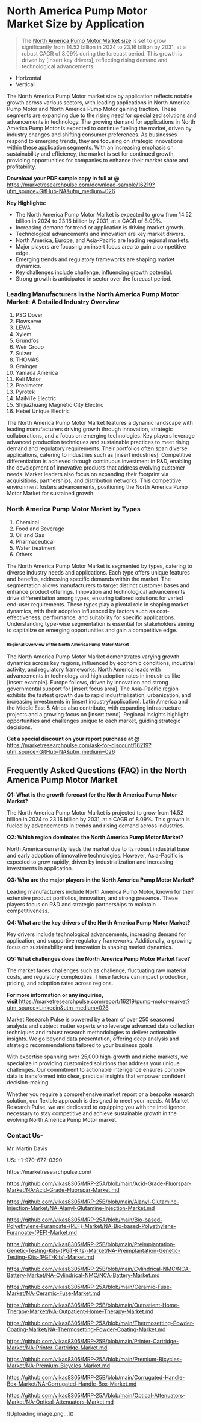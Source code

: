 <h1>North America Pump Motor Market&nbsp;Size by Application</h1><blockquote><p>The <a href="https://marketresearchpulse.com/download-sample/16219?utm_source=GitHub-NA&amp;utm_medium=026">North America Pump Motor Market size</a> is set to grow significantly from 14.52 billion in 2024 to 23.16 billion by 2031, at a robust CAGR of 8.09% during the forecast period. This growth is driven by [insert key drivers], reflecting rising demand and technological advancements.</p></blockquote><ul><li>Horizontal<li> Vertical</li></ul><p>The North America Pump Motor market size by application reflects notable growth across various sectors, with leading applications in North America Pump Motor and North America Pump Motor gaining traction. These segments are expanding due to the rising need for specialized solutions and advancements in technology. The growing demand for applications in North America Pump Motor is expected to continue fueling the market, driven by industry changes and shifting consumer preferences. As businesses respond to emerging trends, they are focusing on strategic innovations within these application segments. With an increasing emphasis on sustainability and efficiency, the market is set for continued growth, providing opportunities for companies to enhance their market share and profitability.</p><p><strong>Download your PDF sample copy in full at @ </strong><a href="https://marketresearchpulse.com/download-sample/16219?utm_source=GitHub-NA&amp;utm_medium=026">https://marketresearchpulse.com/download-sample/16219?utm_source=GitHub-NA&amp;utm_medium=026</a></p><p><strong>Key Highlights: </strong></p><ul><li>The North America Pump Motor Market is expected to grow from 14.52 billion in 2024 to 23.16 billion by 2031, at a CAGR of 8.09%.</li><li>Increasing demand for trend or application is driving market growth.</li><li>Technological advancements and innovation are key market drivers.</li><li>North America, Europe, and Asia-Pacific are leading regional markets.</li><li>Major players are focusing on insert focus area to gain a competitive edge.</li><li>Emerging trends and regulatory frameworks are shaping market dynamics.</li><li>Key challenges include challenge, influencing growth potential.</li><li>Strong growth is anticipated in sector over the forecast period.</li></ul><h3>Leading Manufacturers in the North America Pump Motor Market: A Detailed Industry Overview</h3><ol><li>PSG Dover</li><li>Flowserve</li><li>LEWA</li><li>Xylem</li><li>Grundfos</li><li>Weir Group</li><li>Sulzer</li><li>THOMAS</li><li>Grainger</li><li>Yamada America</li><li>Keli Motor</li><li>Precimeter</li><li>Pyrotek</li><li>MaiNiTe Electric</li><li>Shijiazhuang Magnetic City Electric</li><li>Hebei Unique Electric</li></ol><div class="flex max-w-full flex-col flex-grow"><div class="min-h-8 text-message flex w-full flex-col items-end gap-2 whitespace-normal break-words [.text-message+&amp;]:mt-5" dir="auto" data-message-author-role="assistant" data-message-id="fd8432e4-4910-450d-b182-61b7bfb0a01f" data-message-model-slug="gpt-4o"><div class="flex w-full flex-col gap-1 empty:hidden first:pt-[3px]"><div class="markdown prose w-full break-words dark:prose-invert light"><p>The North America Pump Motor Market features a dynamic landscape with leading manufacturers driving growth through innovation, strategic collaborations, and a focus on emerging technologies. Key players leverage advanced production techniques and sustainable practices to meet rising demand and regulatory requirements. Their portfolios often span diverse applications, catering to industries such as [insert industries]. Competitive differentiation is achieved through continuous investment in R&amp;D, enabling the development of innovative products that address evolving customer needs. Market leaders also focus on expanding their footprint via acquisitions, partnerships, and distribution networks. This competitive environment fosters advancements, positioning the North America Pump Motor Market for sustained growth.</p></div></div></div></div><h3>North America Pump Motor Market by Types</h3><ol><li>Chemical<li> Food and Beverage<li> Oil and Gas<li> Pharmaceutical<li> Water treatment<li> Others</li></ol><div class="flex max-w-full flex-col flex-grow"><div class="min-h-8 text-message flex w-full flex-col items-end gap-2 whitespace-normal break-words [.text-message+&amp;]:mt-5" dir="auto" data-message-author-role="assistant" data-message-id="084470be-0bb7-4664-bddf-5156b4f41249" data-message-model-slug="gpt-4o-mini"><div class="flex w-full flex-col gap-1 empty:hidden first:pt-[3px]"><div class="markdown prose w-full break-words dark:prose-invert light"><p>The North America Pump Motor Market is segmented by types, catering to diverse industry needs and applications. Each type offers unique features and benefits, addressing specific demands within the market. The segmentation allows manufacturers to target distinct customer bases and enhance product offerings. Innovation and technological advancements drive differentiation among types, ensuring tailored solutions for varied end-user requirements. These types play a pivotal role in shaping market dynamics, with their adoption influenced by factors such as cost-effectiveness, performance, and suitability for specific applications. Understanding type-wise segmentation is essential for stakeholders aiming to capitalize on emerging opportunities and gain a competitive edge.</p></div></div></div></div><h3><span style="font-size: 11px;">Regional Overview of the North America Pump Motor Market</span></h3><div class="flex max-w-full flex-col flex-grow"><div class="min-h-8 text-message flex w-full flex-col items-end gap-2 whitespace-normal break-words [.text-message+&amp;]:mt-5" dir="auto" data-message-author-role="assistant" data-message-id="e9038762-ce64-4e30-91c9-9bd413514231" data-message-model-slug="gpt-4o-mini"><div class="flex w-full flex-col gap-1 empty:hidden first:pt-[3px]"><div class="markdown prose w-full break-words dark:prose-invert light"><p>The North America Pump Motor Market demonstrates varying growth dynamics across key regions, influenced by economic conditions, industrial activity, and regulatory frameworks. North America leads with advancements in technology and high adoption rates in industries like [insert example]. Europe follows, driven by innovation and strong governmental support for [insert focus area]. The Asia-Pacific region exhibits the fastest growth due to rapid industrialization, urbanization, and increasing investments in [insert industry/application]. Latin America and the Middle East &amp; Africa also contribute, with expanding infrastructure projects and a growing focus on [insert trend]. Regional insights highlight opportunities and challenges unique to each market, guiding strategic decisions.</p></div></div></div></div><p><strong>Get a special discount on your report purchase at @ </strong><a href="https://marketresearchpulse.com/ask-for-discount/16219?utm_source=GitHub-NA&amp;utm_medium=026">https://marketresearchpulse.com/ask-for-discount/16219?utm_source=GitHub-NA&amp;utm_medium=026</a></p><h2>Frequently Asked Questions (FAQ) in the North America Pump Motor Market</h2><p><strong>Q1: What is the growth forecast for the North America Pump Motor Market?</strong></p><p>The North America Pump Motor Market is projected to grow from 14.52 billion in 2024 to 23.16 billion by 2031, at a CAGR of 8.09%. This growth is fueled by advancements in trends and rising demand across industries.</p><p><strong>Q2: Which region dominates the North America Pump Motor Market?</strong></p><p>North America currently leads the market due to its robust industrial base and early adoption of innovative technologies. However, Asia-Pacific is expected to grow rapidly, driven by industrialization and increasing investments in application.</p><p><strong>Q3: Who are the major players in the North America Pump Motor Market?</strong></p><p>Leading manufacturers include North America Pump Motor, known for their extensive product portfolios, innovation, and strong presence. These players focus on R&amp;D and strategic partnerships to maintain competitiveness.</p><p><strong>Q4: What are the key drivers of the North America Pump Motor Market?</strong></p><p>Key drivers include technological advancements, increasing demand for application, and supportive regulatory frameworks. Additionally, a growing focus on sustainability and innovation is shaping market dynamics.</p><p><strong>Q5: What challenges does the North America Pump Motor Market face?</strong></p><p>The market faces challenges such as challenge, fluctuating raw material costs, and regulatory complexities. These factors can impact production, pricing, and adoption rates across regions.</p><p><strong>For more information or any inquiries, visit&nbsp;</strong><a href="https://marketresearchpulse.com/report/16219/pump-motor-market?utm_source=Linkedin&utm_medium=026">https://marketresearchpulse.com/report/16219/pump-motor-market?utm_source=Linkedin&utm_medium=026</a></p><p>Market Research Pulse is powered by a team of over 250 seasoned analysts and subject matter experts who leverage advanced data collection techniques and robust research methodologies to deliver actionable insights. We go beyond data presentation, offering deep analysis and strategic recommendations tailored to your business goals.</p><p>With expertise spanning over 25,000 high-growth and niche markets, we specialize in providing customized solutions that address your unique challenges. Our commitment to actionable intelligence ensures complex data is transformed into clear, practical insights that empower confident decision-making.</p><p>Whether you require a comprehensive market report or a bespoke research solution, our flexible approach is designed to meet your needs. At Market Research Pulse, we are dedicated to equipping you with the intelligence necessary to stay competitive and achieve sustainable growth in the evolving North America Pump Motor market.</p><h3><strong>Contact Us-</strong></h3><p>Mr. Martin Davis</p><p>US: +1-970-672-0390</p><p>https://marketresearchpulse.com/</p><p><a href="https://github.com/vikas8305/MRP-25A/blob/main/Acid-Grade-Fluorspar-Market/NA-Acid-Grade-Fluorspar-Market.md">https://github.com/vikas8305/MRP-25A/blob/main/Acid-Grade-Fluorspar-Market/NA-Acid-Grade-Fluorspar-Market.md</a></p><p><a href="https://github.com/vikas8305/MRP-25B/blob/main/Alanyl-Glutamine-Injection-Market/NA-Alanyl-Glutamine-Injection-Market.md">https://github.com/vikas8305/MRP-25B/blob/main/Alanyl-Glutamine-Injection-Market/NA-Alanyl-Glutamine-Injection-Market.md</a></p><p><a href="https://github.com/vikas8305/MRP-25A/blob/main/Bio-based-Polyethylene-Furanoate-(PEF)-Market/NA-Bio-based-Polyethylene-Furanoate-(PEF)-Market.md">https://github.com/vikas8305/MRP-25A/blob/main/Bio-based-Polyethylene-Furanoate-(PEF)-Market/NA-Bio-based-Polyethylene-Furanoate-(PEF)-Market.md</a></p><p><a href="https://github.com/vikas8305/MRP-25B/blob/main/Preimplantation-Genetic-Testing-Kits-(PGT-Kits)-Market/NA-Preimplantation-Genetic-Testing-Kits-(PGT-Kits)-Market.md">https://github.com/vikas8305/MRP-25B/blob/main/Preimplantation-Genetic-Testing-Kits-(PGT-Kits)-Market/NA-Preimplantation-Genetic-Testing-Kits-(PGT-Kits)-Market.md</a></p><p><a href="https://github.com/vikas8305/MRP-25B/blob/main/Cylindrical-NMC/NCA-Battery-Market/NA-Cylindrical-NMC/NCA-Battery-Market.md">https://github.com/vikas8305/MRP-25B/blob/main/Cylindrical-NMC/NCA-Battery-Market/NA-Cylindrical-NMC/NCA-Battery-Market.md</a></p><p><a href="https://github.com/vikas8305/MRP-25A/blob/main/Ceramic-Fuse-Market/NA-Ceramic-Fuse-Market.md">https://github.com/vikas8305/MRP-25A/blob/main/Ceramic-Fuse-Market/NA-Ceramic-Fuse-Market.md</a></p><p><a href="https://github.com/vikas8305/MRP-25B/blob/main/Outpatient-Home-Therapy-Market/NA-Outpatient-Home-Therapy-Market.md">https://github.com/vikas8305/MRP-25B/blob/main/Outpatient-Home-Therapy-Market/NA-Outpatient-Home-Therapy-Market.md</a></p><p><a href="https://github.com/vikas8305/MRP-25A/blob/main/Thermosetting-Powder-Coating-Market/NA-Thermosetting-Powder-Coating-Market.md">https://github.com/vikas8305/MRP-25A/blob/main/Thermosetting-Powder-Coating-Market/NA-Thermosetting-Powder-Coating-Market.md</a></p><p><a href="https://github.com/vikas8305/MRP-25B/blob/main/Printer-Cartridge-Market/NA-Printer-Cartridge-Market.md">https://github.com/vikas8305/MRP-25B/blob/main/Printer-Cartridge-Market/NA-Printer-Cartridge-Market.md</a></p><p><a href="https://github.com/vikas8305/MRP-25A/blob/main/Premium-Bicycles-Market/NA-Premium-Bicycles-Market.md">https://github.com/vikas8305/MRP-25A/blob/main/Premium-Bicycles-Market/NA-Premium-Bicycles-Market.md</a></p><p><a href="https://github.com/vikas8305/MRP-25B/blob/main/Corrugated-Handle-Box-Market/NA-Corrugated-Handle-Box-Market.md">https://github.com/vikas8305/MRP-25B/blob/main/Corrugated-Handle-Box-Market/NA-Corrugated-Handle-Box-Market.md</a></p><p><a href="https://github.com/vikas8305/MRP-25A/blob/main/Optical-Attenuators-Market/NA-Optical-Attenuators-Market.md">https://github.com/vikas8305/MRP-25A/blob/main/Optical-Attenuators-Market/NA-Optical-Attenuators-Market.md</a></p>
![Uploading image.png…]()
